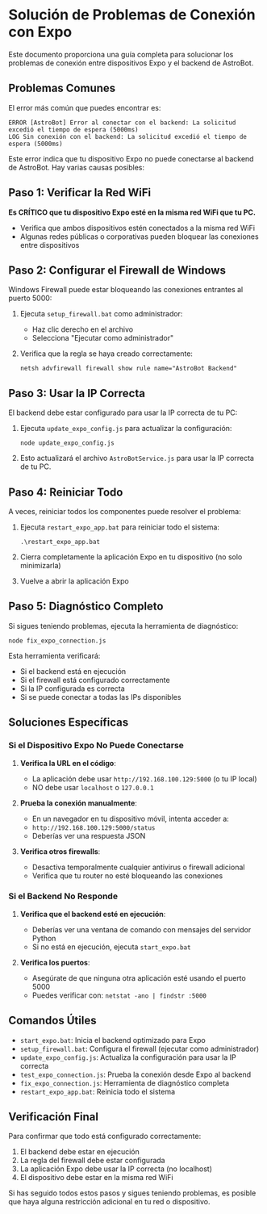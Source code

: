 # Solución de Problemas de Conexión con Expo

Este documento proporciona una guía completa para solucionar los problemas de conexión entre dispositivos Expo y el backend de AstroBot.

## Problemas Comunes

El error más común que puedes encontrar es:

```
ERROR [AstroBot] Error al conectar con el backend: La solicitud excedió el tiempo de espera (5000ms)
LOG Sin conexión con el backend: La solicitud excedió el tiempo de espera (5000ms)
```

Este error indica que tu dispositivo Expo no puede conectarse al backend de AstroBot. Hay varias causas posibles:

## Paso 1: Verificar la Red WiFi

**Es CRÍTICO que tu dispositivo Expo esté en la misma red WiFi que tu PC.**

- Verifica que ambos dispositivos estén conectados a la misma red WiFi
- Algunas redes públicas o corporativas pueden bloquear las conexiones entre dispositivos

## Paso 2: Configurar el Firewall de Windows

Windows Firewall puede estar bloqueando las conexiones entrantes al puerto 5000:

1. Ejecuta `setup_firewall.bat` como administrador:
   - Haz clic derecho en el archivo
   - Selecciona "Ejecutar como administrador"

2. Verifica que la regla se haya creado correctamente:
   ```
   netsh advfirewall firewall show rule name="AstroBot Backend"
   ```

## Paso 3: Usar la IP Correcta

El backend debe estar configurado para usar la IP correcta de tu PC:

1. Ejecuta `update_expo_config.js` para actualizar la configuración:
   ```
   node update_expo_config.js
   ```

2. Esto actualizará el archivo `AstroBotService.js` para usar la IP correcta de tu PC.

## Paso 4: Reiniciar Todo

A veces, reiniciar todos los componentes puede resolver el problema:

1. Ejecuta `restart_expo_app.bat` para reiniciar todo el sistema:
   ```
   .\restart_expo_app.bat
   ```

2. Cierra completamente la aplicación Expo en tu dispositivo (no solo minimizarla)
3. Vuelve a abrir la aplicación Expo

## Paso 5: Diagnóstico Completo

Si sigues teniendo problemas, ejecuta la herramienta de diagnóstico:

```
node fix_expo_connection.js
```

Esta herramienta verificará:
- Si el backend está en ejecución
- Si el firewall está configurado correctamente
- Si la IP configurada es correcta
- Si se puede conectar a todas las IPs disponibles

## Soluciones Específicas

### Si el Dispositivo Expo No Puede Conectarse

1. **Verifica la URL en el código**:
   - La aplicación debe usar `http://192.168.100.129:5000` (o tu IP local)
   - NO debe usar `localhost` o `127.0.0.1`

2. **Prueba la conexión manualmente**:
   - En un navegador en tu dispositivo móvil, intenta acceder a:
   - `http://192.168.100.129:5000/status`
   - Deberías ver una respuesta JSON

3. **Verifica otros firewalls**:
   - Desactiva temporalmente cualquier antivirus o firewall adicional
   - Verifica que tu router no esté bloqueando las conexiones

### Si el Backend No Responde

1. **Verifica que el backend esté en ejecución**:
   - Deberías ver una ventana de comando con mensajes del servidor Python
   - Si no está en ejecución, ejecuta `start_expo.bat`

2. **Verifica los puertos**:
   - Asegúrate de que ninguna otra aplicación esté usando el puerto 5000
   - Puedes verificar con: `netstat -ano | findstr :5000`

## Comandos Útiles

- `start_expo.bat`: Inicia el backend optimizado para Expo
- `setup_firewall.bat`: Configura el firewall (ejecutar como administrador)
- `update_expo_config.js`: Actualiza la configuración para usar la IP correcta
- `test_expo_connection.js`: Prueba la conexión desde Expo al backend
- `fix_expo_connection.js`: Herramienta de diagnóstico completa
- `restart_expo_app.bat`: Reinicia todo el sistema

## Verificación Final

Para confirmar que todo está configurado correctamente:

1. El backend debe estar en ejecución
2. La regla del firewall debe estar configurada
3. La aplicación Expo debe usar la IP correcta (no localhost)
4. El dispositivo debe estar en la misma red WiFi

Si has seguido todos estos pasos y sigues teniendo problemas, es posible que haya alguna restricción adicional en tu red o dispositivo.
